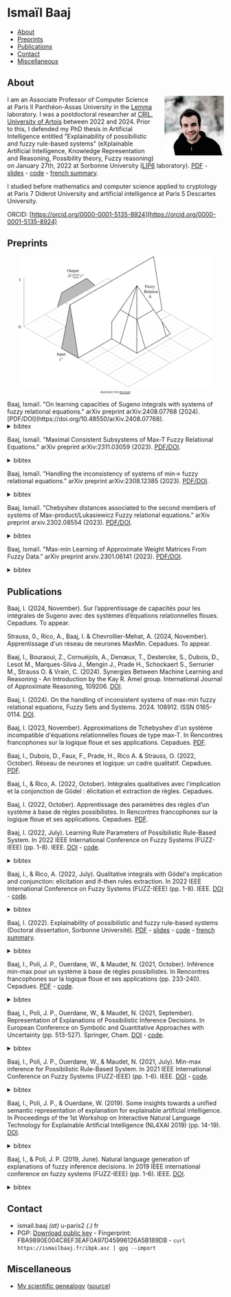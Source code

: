 # Ismaïl Baaj


- [About](#about)
- [Preprints](#preprints)
- [Publications](#publications)
- [Contact](#contact)
- [Miscellaneous](#misc)

## <a name="about"></a>About
<img align="right" style="margin-left: 1.5rem; margin-bottom: 0.8rem; " src="https://raw.githubusercontent.com/ibaaj/website/master/me50.jpg">

I am an Associate Professor of Computer Science at Paris II Panthéon-Assas University in the [Lemma](http://lemma.u-paris2.fr/) laboratory. I was a postdoctoral researcher at [CRIL, University of Artois](http://www.cril.univ-artois.fr/) between 2022 and 2024. Prior to this, I defended my PhD thesis in Artificial Intelligence entitled "Explainability of possibilistic and fuzzy rule-based systems" (eXplainable Artificial Intelligence, Knowledge Representation and Reasoning, Possibility theory, Fuzzy reasoning) on January 27th, 2022 at Sorbonne University ([LIP6](https://www.lip6.fr/) laboratory). [PDF](https://tel.archives-ouvertes.fr/tel-03647652/document) - [slides](https://raw.githubusercontent.com/ibaaj/website/master/these-slides.pdf) - [code](https://github.com/ibaaj/explainability-of-possibilistic-rule-based-systems) - [french summary](https://raw.githubusercontent.com/ibaaj/website/master/summary-dissertation.pdf).

I studied before mathematics and computer science applied to cryptology at Paris 7 Diderot University and artificial intelligence at Paris 5 Descartes University.

 

ORCID: [https://orcid.org/0000-0001-5135-8924](https://orcid.org/0000-0001-5135-8924)

## <a name="preprints"></a>Preprints
<p style="text-align:center;">
<img src="https://raw.githubusercontent.com/ibaaj/website/master/FRE.png" align="center" width="450" height="auto" /><br/>
<span style="text-align:left;font-size:0.4em;">(illustration from <a href="https://link.springer.com/book/10.1007/978-94-015-9540-7">this book</a>)</span>
</p>
Baaj, Ismaïl. "On learning capacities of Sugeno integrals with systems of fuzzy relational equations." arXiv preprint arXiv:2408.07768 (2024). [PDF/DOI](https://doi.org/10.48550/arXiv.2408.07768).
<details><summary>bibtex</summary>```@ARTICLE{2023arXiv231103059B,
       author = {{Baaj}, Isma{\"\i}l},
        title = "{On learning capacities of Sugeno integrals with systems of fuzzy relational equations}",
      journal = {arXiv e-prints},
     keywords = {Computer Science - Artificial Intelligence},
         year = 2024,
        month = aug,
          eid = {arXiv:2408.07768},
        pages = {arXiv:2408.07768},
archivePrefix = {arXiv},
       eprint = {2408.07768},
 primaryClass = {cs.AI}
}```</details>


Baaj, Ismaïl. "Maximal Consistent Subsystems of Max-T Fuzzy Relational Equations." arXiv preprint arXiv:2311.03059 (2023). [PDF/DOI](https://doi.org/10.48550/arXiv.2311.03059).
<details><summary>bibtex</summary>```@ARTICLE{2023arXiv231103059B,
       author = {{Baaj}, Isma{\"\i}l},
        title = "{Maximal Consistent Subsystems of Max-T Fuzzy Relational Equations}",
      journal = {arXiv e-prints},
     keywords = {Computer Science - Artificial Intelligence, Computer Science - Logic in Computer Science},
         year = 2023,
        month = nov,
          eid = {arXiv:2311.03059},
        pages = {arXiv:2311.03059},
archivePrefix = {arXiv},
       eprint = {2311.03059},
 primaryClass = {cs.AI}
}```</details>

Baaj, Ismaïl. "Handling the inconsistency of systems of min→ fuzzy relational equations." arXiv preprint arXiv:2308.12385 (2023). [PDF/DOI](https://doi.org/10.48550/arXiv.2308.12385).
<details><summary>bibtex</summary>```
@article{2023arXiv230812385B,
       author = {Baaj, Ismaïl},
        title = {Handling the inconsistency of systems of min→ fuzzy relational equations},
      journal = {arXiv e-prints},
     keywords = {Computer Science - Artificial Intelligence, Computer Science - Logic in Computer Science},
         year = 2023,
        month = aug,
          eid = {arXiv:2308.12385},
        pages = {arXiv:2308.12385},
archivePrefix = {arXiv},
       eprint = {2308.12385},
 primaryClass = {cs.AI},
 copyright = {Creative Commons Attribution 4.0 International}
}```</details>


Baaj, Ismaïl. "Chebyshev distances associated to the second members of systems of Max-product/Lukasiewicz Fuzzy relational equations." arXiv preprint arxiv.2302.08554 (2023). [PDF/DOI](https://doi.org/10.48550/arXiv.2302.08554).
<details><summary>bibtex</summary>```
@article{https://doi.org/10.48550/arxiv.2302.08554,
  doi = {10.48550/ARXIV.2302.08554},
  url = {https://arxiv.org/abs/2302.08554},
  author = {Baaj, Ismaïl},
  keywords = {Artificial Intelligence (cs.AI), Logic in Computer Science (cs.LO), Logic (math.LO), FOS: Computer and information sciences, FOS: Computer and information sciences, FOS: Mathematics, FOS: Mathematics},
  title = {Chebyshev distances associated to the second members of systems of Max-product/Lukasiewicz Fuzzy relational equations},
  publisher = {arXiv},
  year = {2023},
  copyright = {Creative Commons Attribution 4.0 International}
}
```
</details>

Baaj, Ismaïl. "Max-min Learning of Approximate Weight Matrices From Fuzzy Data." arXiv preprint arxiv.2301.06141 (2023). [PDF/DOI](https://doi.org/10.48550/arxiv.2301.06141).
<details><summary>bibtex</summary>```
@misc{https://doi.org/10.48550/arxiv.2301.06141,
  doi = {10.48550/ARXIV.2301.06141},
  url = {https://arxiv.org/abs/2301.06141},
  author = {Baaj, Ismaïl},
  keywords = {Artificial Intelligence (cs.AI), FOS: Computer and information sciences, FOS: Computer and information sciences},
  title = {Max-min Learning of Approximate Weight Matrices from Fuzzy Data},
  publisher = {arXiv},
  year = {2023},
  copyright = {Creative Commons Attribution 4.0 International}}```
</details>



## <a name="publications"></a>Publications

Baaj, I. (2024, November). Sur l’apprentissage de capacités pour les intégrales de Sugeno avec des systèmes d’équations relationnelles floues. Cepadues. To appear.

Strauss, 0., Rico, A., Baaj, I. & Chevrollier-Mehat, A. (2024, November). Apprentissage d'un réseau de neurones MaxMin. Cepadues. To appear.

Baaj, I., Bouraoui, Z., Cornuéjols, A., Denœux, T., Destercke, S., Dubois, D.,  Lesot M., Marques-Silva J.,  Mengin J., Prade H., Schockaert S., Serrurier M., Strauss O. &  Vrain, C. (2024). Synergies Between Machine Learning and Reasoning - An Introduction by the Kay R. Amel group. International Journal of Approximate Reasoning, 109206. [DOI](https://doi.org/10.1016/j.ijar.2024.109206).

Baaj, I. (2024).  On the handling of inconsistent systems of max-min fuzzy relational equations,
Fuzzy Sets and Systems. 2024. 108912. ISSN 0165-0114. [DOI](https://doi.org/10.1016/j.fss.2024.108912).

Baaj, I. (2023, November). Approximations de Tchebyshev d'un système incompatible d'équations relationnelles floues de type max-T. In Rencontres francophones sur la logique floue et ses applications. Cepadues. [PDF](https://hal.science/hal-04306807v1/document).

Baaj, I.,  Dubois, D., Faux, F., Prade, H., Rico A. & Strauss, O. (2022, October). Réseau de neurones et logique: un cadre qualitatif. Cepadues. [PDF](https://hal.science/hal-03859391v1/document).

Baaj, I., & Rico, A.  (2022, October). Intégrales qualitatives avec l'implication et la conjonction de Gödel : élicitation et extraction de règles. Cepadues. 

Baaj, I. (2022, October). Apprentissage des paramètres des règles d’un système à base de règles possibilistes. In Rencontres francophones sur la logique floue et ses applications. Cepadues. [PDF](https://hal.science/hal-03859322v1/document).

Baaj, I. (2022, July). Learning Rule Parameters of Possibilistic Rule-Based System. In 2022 IEEE International Conference on Fuzzy Systems (FUZZ-IEEE) (pp. 1-8). IEEE. [DOI](https://doi.org/10.1109/FUZZ-IEEE55066.2022.9882626) - [code](https://github.com/ibaaj/learning-possibilistic-rule-based-systems). <details><summary>bibtex</summary>```
 @INPROCEEDINGS{baaj2022learning,
  author={Baaj, Ismaïl},
  booktitle={2022 IEEE International Conference on Fuzzy Systems (FUZZ-IEEE)}, 
  title={Learning Rule Parameters of Possibilistic Rule-Based System}, 
  year={2022},
  volume={},
  number={},
  pages={1-8},
  abstract={In this paper, we introduce a learning paradigm of the rule parameters of a possibilistic rule-based system, given training data. For a rule-based system composed of n if-then parallel possibilistic rules, we introduce an equation system denoted (Σn), which is analogous to the Farreny-Prade equation system. The unknown part of the system (Σn) is a vector composed of the rule parameters, whose values must be determined according to training data.We establish necessary and sufficient conditions for the system (Σn) to be consistent. If this is the case, we show that the set of solutions of the system is a Cartesian product of subintervals of [0, 1] whose bounds are computed. Then, we deduce that there are a unique maximal solution and, as it is well known by Sanchez’s work on the solving of min-max fuzzy relational equations, a unique minimal one. These results are proved by relating the solutions of (Σn) to those of the equation system given by the first n − 1 possibilistic rules equipped with a second member which is constructed from that of (Σn).Finally, our results are illustrated by an example.},
  keywords={},
  doi={10.1109/FUZZ-IEEE55066.2022.9882626},
  ISSN={1558-4739},
  month={July},
 }```
</details>

Baaj, I., & Rico, A. (2022, July). Qualitative integrals with Gödel's implication and conjunction: elicitation and if-then rules extraction. In 2022 IEEE International Conference on Fuzzy Systems (FUZZ-IEEE) (pp. 1-8). IEEE. [DOI](https://doi.org/10.1109/FUZZ-IEEE55066.2022.9882800) - [code](https://github.com/ibaaj/learning-possibilistic-rule-based-systems).<details><summary>bibtex</summary>```
 @INPROCEEDINGS{baaj2022qualitative,
  author={Baaj, Ismaïl and Rico, Agnès},
  booktitle={2022 IEEE International Conference on Fuzzy Systems (FUZZ-IEEE)}, 
  title={Qualitative integrals with Gödel’s implication and conjunction: elicitation and if-then rules extraction}, 
  year={2022},
  volume={},
  number={},
  pages={1-8},
  abstract={In this article, we explore the properties of the two generalized Sugeno integrals that we obtain by substituting in the expression of a classical Sugeno integral, the Kleene-Dienes conjunction and the Kleene-Dienes implication by the Gödel conjunction and the Gödel implication, respectively.A major difference compared to the classical Sugeno integrals is that the implication-based Gödel integral and the conjunction-based Gödel integral do not return the same result. In this paper, we investigate the adaptation of classical results for Sugeno integrals to Gödel integrals. Namely, their elicitation according to a piece of data and the extraction of selection and elimination if-then rules. The selection rules are obtained from the focal sets of the capacity underlying a conjunction-based Gödel integral, while the elimination rules are extracted from the focal sets of the conjugate of the capacity defining an implication-based Gödel integral.To illustrate our results, we apply our constructions to a real data example already used for Sugeno integrals.},
  keywords={},
  doi={10.1109/FUZZ-IEEE55066.2022.9882800},
  ISSN={1558-4739},
  month={July},
 }```
</details>

Baaj, I. (2022). Explainability of possibilistic and fuzzy rule-based systems (Doctoral dissertation, Sorbonne Université). [PDF](https://tel.archives-ouvertes.fr/tel-03647652/document) - [slides](https://raw.githubusercontent.com/ibaaj/website/master/these-slides.pdf) - [code](https://github.com/ibaaj/explainability-of-possibilistic-rule-based-systems) - [french summary](https://raw.githubusercontent.com/ibaaj/website/master/summary-dissertation.pdf). <details><summary>bibtex</summary>```@phdthesis{baaj:tel-03647652,
  TITLE = {{Explainability of possibilistic and fuzzy rule-based systems}},
  AUTHOR = {Baaj, Ismaïl},
  URL = {https://tel.archives-ouvertes.fr/tel-03647652},
  NUMBER = {2022SORUS021},
  SCHOOL = {{Sorbonne Universit{\'e}}},
  YEAR = {2022},
  MONTH = Jan,
  KEYWORDS = {Explainable artificial intelligence ; Knowledge representation and reasoning ; Rule-based system ; Possibility theory ; Fuzzy logic ; Conceptual graphs ; Intelligence artificielle explicable ; Repr{\'e}sentation des connaissances et raisonnement ; Syst{\`e}me {\`a} base de r{\`e}gles ; Th{\'e}orie des possibilit{\'e}s ; Logique floue ; Graphes conceptuels},
  TYPE = {Theses},
  PDF = {https://tel.archives-ouvertes.fr/tel-03647652/file/BAAJ_Ismail_2022.pdf},
  HAL_ID = {tel-03647652},
  HAL_VERSION = {v1},
}```
</details>

Baaj, I., Poli, J. P., Ouerdane, W., & Maudet, N. (2021, October). Inférence min-max pour un système à base de règles possibilistes. In Rencontres francophones sur la logique floue et ses applications (pp. 233-240). Cepadues. [PDF](https://hal-cea.archives-ouvertes.fr/cea-03402616/document) - [code](https://github.com/ibaaj/explainability-of-possibilistic-rule-based-systems). <details><summary>bibtex</summary>```@inproceedings{baaj:cea-03402616,
  TITLE = {{Inf{\'e}rence min-max pour un syst{\`e}me {\`a} base de r{\`e}gles possibilistes}},
  AUTHOR = {BAAJ, Isma{\"i}l and Poli, Jean-Philippe and Ouerdane, Wassila and Maudet, Nicolas},
  URL = {https://hal-cea.archives-ouvertes.fr/cea-03402616},
  NOTE = {I.S.B.N. : 9782364939066},
  BOOKTITLE = {{Rencontres francophones sur la logique floue et ses applications}},
  ADDRESS = {Paris, France},
  ORGANIZATION = {{Universit{\'e} de la Sorbonne}},
  PUBLISHER = {{Cepadues}},
  SERIES = {Rencontres francophones sur la logique floue et ses Applications 2021},
  PAGES = {233-240},
  YEAR = {2021},
  MONTH = Oct,
  KEYWORDS = {Possibility theory ; rule-based system ; neural network ; artificial intelligence ; Machine learning ; r{\'e}seau de neurones ; syst{\`e}me {\`a} base de r{\`e}gles ; Th{\'e}orie des possibilit{\'e}s},
  PDF = {https://hal-cea.archives-ouvertes.fr/cea-03402616/file/LFA__inf_rence_min_max_pour_un_syst_me___base_de_r_gles_possibilistes.pdf},
  HAL_ID = {cea-03402616},
  HAL_VERSION = {v1},
}```
</details>

Baaj, I., Poli, J. P., Ouerdane, W., & Maudet, N. (2021, September). Representation of Explanations of Possibilistic Inference Decisions. In European Conference on Symbolic and Quantitative Approaches with Uncertainty (pp. 513-527). Springer, Cham. [DOI](http://dx.doi.org/10.1007/978-3-030-86772-0_37) - [code](https://github.com/ibaaj/explainability-of-possibilistic-rule-based-systems).<details><summary>bibtex</summary>```
@inproceedings{baaj2021representation,
  title={Representation of Explanations of Possibilistic Inference Decisions},
  author={Baaj, Isma{\"\i}l and Poli, Jean-Philippe and Ouerdane, Wassila and Maudet, Nicolas},
  booktitle={European Conference on Symbolic and Quantitative Approaches with Uncertainty},
  pages={513--527},
  year={2021},
  organization={Springer}
}```
</details>

Baaj, I., Poli, J. P., Ouerdane, W., & Maudet, N. (2021, July). Min-max inference for Possibilistic Rule-Based System. In 2021 IEEE International Conference on Fuzzy Systems (FUZZ-IEEE) (pp. 1-6). IEEE. [DOI](https://doi.org/10.1109/FUZZ45933.2021.9494506) - [code](https://github.com/ibaaj/explainability-of-possibilistic-rule-based-systems). <details><summary>bibtex</summary>```
@inproceedings{baaj2021min,
  title={Min-max inference for Possibilistic Rule-Based System},
  author={Baaj, Isma{\"\i}l and Poli, Jean-Philippe and Ouerdane, Wassila and Maudet, Nicolas},
  booktitle={2021 IEEE International Conference on Fuzzy Systems (FUZZ-IEEE)},
  pages={1--6},
  year={2021},
  organization={IEEE}
}```
</details>

Baaj, I., Poli, J. P., & Ouerdane, W. (2019). Some insights towards a unified semantic representation of explanation for explainable artificial intelligence. In Proceedings of the 1st Workshop on Interactive Natural Language Technology for Explainable Artificial Intelligence (NL4XAI 2019) (pp. 14-19). [DOI](http://dx.doi.org/10.18653/v1/W19-8404).<details><summary>bibtex</summary>```
@inproceedings{baaj2019some,
  title={Some insights towards a unified semantic representation of explanation for explainable artificial intelligence},
  author={Baaj, Isma{\"\i}l and Poli, Jean-Philippe and Ouerdane, Wassila},
  booktitle={Proceedings of the 1st Workshop on Interactive Natural Language Technology for Explainable Artificial Intelligence (NL4XAI 2019)},
  pages={14--19},
  year={2019}
}```
</details>

Baaj, I., & Poli, J. P. (2019, June). Natural language generation of explanations of fuzzy inference decisions. In 2019 IEEE international conference on fuzzy systems (FUZZ-IEEE) (pp. 1-6). IEEE. 
[DOI](https://doi.org/10.1109/FUZZ-IEEE.2019.8858994). <details><summary>bibtex</summary>```
@inproceedings{baaj2019natural,
  title={Natural language generation of explanations of fuzzy inference decisions},
  author={Baaj, Isma{\"\i}l and Poli, Jean-Philippe},
  booktitle={2019 IEEE international conference on fuzzy systems (FUZZ-IEEE)},
  pages={1--6},
  year={2019},
  organization={IEEE}
}```
</details>


## <a name="contact"></a>Contact

- ismail.baaj _(at)_ u-paris2 _(.)_ fr
- PGP: [Download public key](https://ismailbaaj.fr/ibpk.asc) - 
  Fingerprint: FBA9890E004C8EF3EAF0A97D45996126A5B189DB - 
  ```curl https://ismailbaaj.fr/ibpk.asc | gpg --import```

## <a name="misc"></a> Miscellaneous

- [My scientific genealogy](https://raw.githubusercontent.com/ibaaj/website/master/scientificgenealogy.pdf) ([source](https://github.com/ibaaj/scientific-genealogy))
